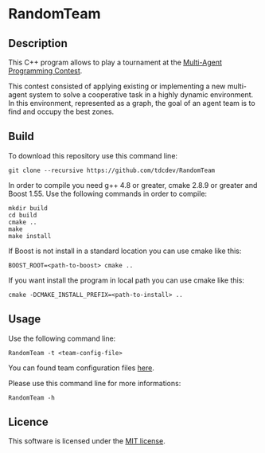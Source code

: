 RandomTeam
==========

Description
-----------

This C++ program allows to play a tournament at the [Multi-Agent Programming
Contest](https://multiagentcontest.org/).

This contest consisted of applying existing or implementing a new multi-agent
system to solve a cooperative task in a highly dynamic environment. In this
environment, represented as a graph, the goal of an agent team is to find and
occupy the best zones.

Build
-----

To download this repository use this command line:

    git clone --recursive https://github.com/tdcdev/RandomTeam

In order to compile you need g++ 4.8 or greater, cmake 2.8.9 or greater and
Boost 1.55. Use the following commands in order to compile:

    mkdir build
    cd build
    cmake ..
    make
    make install

If Boost is not install in a standard location you can use cmake like this:

    BOOST_ROOT=<path-to-boost> cmake ..

If you want install the program in local path you can use cmake like this:

    cmake -DCMAKE_INSTALL_PREFIX=<path-to-install> ..

Usage
-----

Use the following command line:

    RandomTeam -t <team-config-file>

You can found team configuration files [here](res).

Please use this command line for more informations:

    RandomTeam -h

Licence
-------

This software is licensed under the [MIT license](LICENSE.txt).
